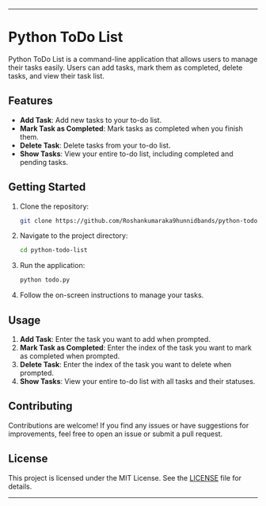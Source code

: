 
---

# Python ToDo List

Python ToDo List is a command-line application that allows users to manage their tasks easily. Users can add tasks, mark them as completed, delete tasks, and view their task list.

## Features

- **Add Task**: Add new tasks to your to-do list.
- **Mark Task as Completed**: Mark tasks as completed when you finish them.
- **Delete Task**: Delete tasks from your to-do list.
- **Show Tasks**: View your entire to-do list, including completed and pending tasks.

## Getting Started

1. Clone the repository:

   ```bash
   git clone https://github.com/Roshankumaraka9hunnidbands/python-todo-list.git
   ```

2. Navigate to the project directory:

   ```bash
   cd python-todo-list
   ```

3. Run the application:

   ```bash
   python todo.py
   ```

4. Follow the on-screen instructions to manage your tasks.

## Usage

1. **Add Task**: Enter the task you want to add when prompted.
2. **Mark Task as Completed**: Enter the index of the task you want to mark as completed when prompted.
3. **Delete Task**: Enter the index of the task you want to delete when prompted.
4. **Show Tasks**: View your entire to-do list with all tasks and their statuses.

## Contributing

Contributions are welcome! If you find any issues or have suggestions for improvements, feel free to open an issue or submit a pull request.

## License

This project is licensed under the MIT License. See the [LICENSE](LICENSE) file for details.

---
